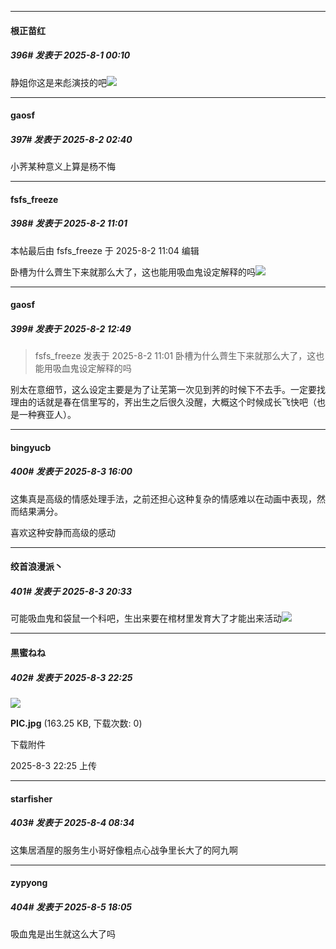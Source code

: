 ﻿
*****

####  根正苗红  
##### 396#       发表于 2025-8-1 00:10

静姐你这是来彪演技的吧<img src="https://static.stage1st.com/image/smiley/face2017/033.png" referrerpolicy="no-referrer">


*****

####  gaosf  
##### 397#       发表于 2025-8-2 02:40

小荠某种意义上算是杨不悔


*****

####  fsfs_freeze  
##### 398#       发表于 2025-8-2 11:01

 本帖最后由 fsfs_freeze 于 2025-8-2 11:04 编辑 

卧槽为什么薺生下来就那么大了，这也能用吸血鬼设定解释的吗<img src="https://static.stage1st.com/image/smiley/face2017/068.png" referrerpolicy="no-referrer">


*****

####  gaosf  
##### 399#       发表于 2025-8-2 12:49

<blockquote>fsfs_freeze 发表于 2025-8-2 11:01
卧槽为什么薺生下来就那么大了，这也能用吸血鬼设定解释的吗</blockquote>
别太在意细节，这么设定主要是为了让芜第一次见到荠的时候下不去手。一定要找理由的话就是春在信里写的，荠出生之后很久没醒，大概这个时候成长飞快吧（也是一种赛亚人）。


*****

####  bingyucb  
##### 400#       发表于 2025-8-3 16:00

这集真是高级的情感处理手法，之前还担心这种复杂的情感难以在动画中表现，然而结果满分。

喜欢这种安静而高级的感动


*****

####  绞首浪漫派丶  
##### 401#       发表于 2025-8-3 20:33

可能吸血鬼和袋鼠一个科吧，生出来要在棺材里发育大了才能出来活动<img src="https://static.stage1st.com/image/smiley/face2017/067.png" referrerpolicy="no-referrer">


*****

####  黒蜜ねね  
##### 402#       发表于 2025-8-3 22:25

<img src="https://img.stage1st.com/forum/202508/03/222548i6yu66yuoj7ie76i.jpg" referrerpolicy="no-referrer">

<strong>PIC.jpg</strong> (163.25 KB, 下载次数: 0)

下载附件

2025-8-3 22:25 上传


*****

####  starfisher  
##### 403#       发表于 2025-8-4 08:34

这集居酒屋的服务生小哥好像粗点心战争里长大了的阿九啊


*****

####  zypyong  
##### 404#       发表于 2025-8-5 18:05

吸血鬼是出生就这么大了吗

